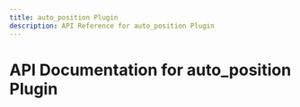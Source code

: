 ```yaml
---
title: auto_position Plugin
description: API Reference for auto_position Plugin
---
```

# API Documentation for auto_position Plugin

        